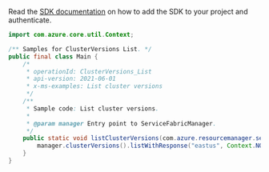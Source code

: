 Read the [SDK documentation](https://github.com/Azure/azure-sdk-for-java/blob/azure-resourcemanager-servicefabric_1.0.0-beta.2/sdk/servicefabric/azure-resourcemanager-servicefabric/README.md) on how to add the SDK to your project and authenticate.

```java
import com.azure.core.util.Context;

/** Samples for ClusterVersions List. */
public final class Main {
    /*
     * operationId: ClusterVersions_List
     * api-version: 2021-06-01
     * x-ms-examples: List cluster versions
     */
    /**
     * Sample code: List cluster versions.
     *
     * @param manager Entry point to ServiceFabricManager.
     */
    public static void listClusterVersions(com.azure.resourcemanager.servicefabric.ServiceFabricManager manager) {
        manager.clusterVersions().listWithResponse("eastus", Context.NONE);
    }
}
```
